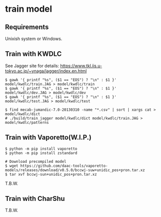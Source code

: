 # train model

## Requirements

Unixish system or Windows.

## Train with KWDLC

See Jagger site for details: https://www.tkl.iis.u-tokyo.ac.jp/~ynaga/jagger/index.en.html

```
$ gawk '{ printf "%s", ($1 == "EOS") ? "\n" : $1 }' model/kwdlc/train.JAG > model/kwdlc/train
$ gawk '{ printf "%s", ($1 == "EOS") ? "\n" : $1 }' model/kwdlc/dev.JAG > model/kwdlc/dev
$ gawk '{ printf "%s", ($1 == "EOS") ? "\n" : $1 }' model/kwdlc/test.JAG > model/kwdlc/test

$ find mecab-jumandic-7.0-20130310 -name "*.csv" | sort | xargs cat > model/kwdlc/dict
# ./build/train_jagger model/kwdlc/dict model/kwdlc/train.JAG > model/kwdlc/patterns

```

## Train with Vaporetto(W.I.P.)

```
$ python -m pip install vaporetto
$ python -m pip install zstandard

# Download precompiled model
$ wget https://github.com/daac-tools/vaporetto-models/releases/download/v0.5.0/bccwj-suw+unidic_pos+pron.tar.xz
$ tar xvf bccwj-sun+unidic_pos+pron.tar.xz
```

T.B.W.


## Train with CharShu

T.B.W.

